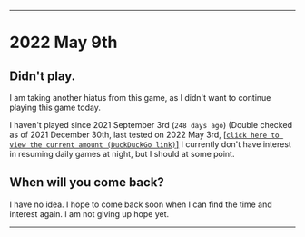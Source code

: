   
***

# 2022 May 9th

## Didn't play.

I am taking another hiatus from this game, as I didn't want to continue playing this game today.

I haven't played since 2021 September 3rd (`248 days ago`) (Double checked as of 2021 December 30th, last tested on 2022 May 3rd, [[`click here to view the current amount (DuckDuckGo link)`]](https://duckduckgo.com/?q=Days+since+September+3rd+2021&t=ffab&ia=answer) I currently don't have interest in resuming daily games at night, but I should at some point.

## When will you come back?

I have no idea. I hope to come back soon when I can find the time and interest again. I am not giving up hope yet.

***
